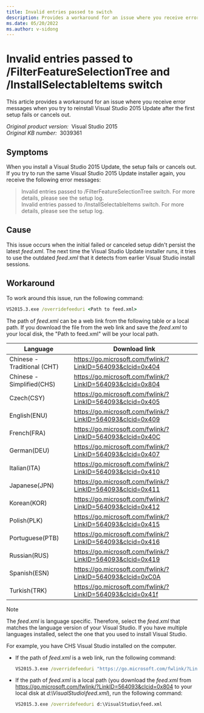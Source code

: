 ```yaml
---
title: Invalid entries passed to switch
description: Provides a workaround for an issue where you receive error messages like invalid entries passed to /FilterFeatureSelectionTree and /InstallSelectableItems switch.
ms.date: 05/20/2022
ms.author: v-sidong
---
```


# Invalid entries passed to /FilterFeatureSelectionTree and /InstallSelectableItems switch

This article provides a workaround for an issue where you receive error messages when you try to reinstall Visual Studio 2015 Update after the first setup fails or cancels out.

_Original product version:_ &nbsp;Visual Studio 2015  
_Original KB number:_ &nbsp;3039361

## Symptoms

When you install a Visual Studio 2015 Update, the setup fails or cancels out. If you try to run the same Visual Studio 2015 Update installer again, you receive the following error messages:

> Invalid entries passed to /FilterFeatureSelectionTree switch. For more details, please see the setup log.  
Invalid entries passed to /InstallSelectableItems switch. For more details, please see the setup log.

## Cause

This issue occurs when the initial failed or canceled setup didn't persist the latest _feed.xml_. The next time the Visual Studio Update installer runs, it tries to use the outdated _feed.xml_ that it detects from earlier Visual Studio install sessions.

## Workaround

To work around this issue, run the following command:

```cmd
VS2015.3.exe /overridefeeduri <Path to feed.xml>
```

The path of _feed.xml_ can be a web link from the following table or a local path. If you download the file from the web link and save the _feed.xml_ to your local disk, the "Path to feed.xml" will be your local path.

|Language|Download link|
|-|-|
|Chinese - Traditional (CHT)|https://go.microsoft.com/fwlink/?LinkID=564093&clcid=0x404|
|Chinese - Simplified(CHS)|https://go.microsoft.com/fwlink/?LinkID=564093&clcid=0x804|
|Czech(CSY)|https://go.microsoft.com/fwlink/?LinkID=564093&clcid=0x405|
|English(ENU)|https://go.microsoft.com/fwlink/?LinkID=564093&clcid=0x409|
|French(FRA)|https://go.microsoft.com/fwlink/?LinkID=564093&clcid=0x40C|
|German(DEU)|https://go.microsoft.com/fwlink/?LinkID=564093&clcid=0x407|
|Italian(ITA)|https://go.microsoft.com/fwlink/?LinkID=564093&clcid=0x410|
|Japanese(JPN)|https://go.microsoft.com/fwlink/?LinkID=564093&clcid=0x411|
|Korean(KOR)|https://go.microsoft.com/fwlink/?LinkID=564093&clcid=0x412|
|Polish(PLK)|https://go.microsoft.com/fwlink/?LinkID=564093&clcid=0x415|
|Portuguese(PTB)|https://go.microsoft.com/fwlink/?LinkID=564093&clcid=0x416|
|Russian(RUS)|https://go.microsoft.com/fwlink/?LinkID=564093&clcid=0x419|
|Spanish(ESN)|https://go.microsoft.com/fwlink/?LinkID=564093&clcid=0xC0A|
|Turkish(TRK)|https://go.microsoft.com/fwlink/?LinkID=564093&clcid=0x41f|

> [!NOTE]
> The _feed.xml_ is language specific. Therefore, select the _feed.xml_ that matches the language version of your Visual Studio. If you have multiple languages installed, select the one that you used to install Visual Studio.

For example, you have CHS Visual Studio installed on the computer.

- If the path of _feed.xml_ is a web link, run the following command:

    ```cmd
    VS2015.3.exe /overridefeeduri "https://go.microsoft.com/fwlink/?LinkID=564093&clcid=0x804"
    ```

- If the path of _feed.xml_ is a local path (you download the _feed.xml_ from https://go.microsoft.com/fwlink/?LinkID=564093&clcid=0x804 to your local disk at _d:\VisualStudio\feed.xml_), run the following command:

    ```cmd
    VS2015.3.exe /overridefeeduri d:\VisualStudio\feed.xml
    ```
